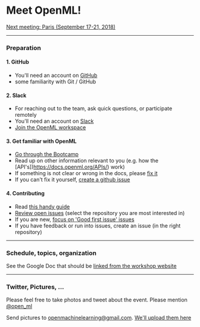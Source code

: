 # Meet OpenML!
[Next meeting: Paris (September 17-21, 2018)](https://openml.github.io/meet/)

---

### Preparation

#### 1.  GitHub
- You'll need an account on [GitHub](https://github.com/)
- some familiarity with Git / GitHub 

#### 2. Slack
- For reaching out to the team, ask quick questions, or participate remotely
- You'll need an account on [Slack](https://slack.com/)
- [Join the OpenML workspace](https://join.slack.com/t/openml/shared_invite/enQtNDIyNDcwMjIzNjMzLTFjODA0OTllM2EyOGRjOGE4ZmE3N2M1MTk3M2JiMDA0NzBmZWQ0N2MyMWZmYzZhMWRjZWIxMjkxMjQ4OTkwMDQ)

#### 3. Get familiar with OpenML
- [Go through the Bootcamp](https://docs.openml.org/)
- Read up on other information relevant to you (e.g. how the [API's])https://docs.openml.org/APIs/) work)
- If something is not clear or wrong in the docs, please [fix it](https://docs.openml.org/OpenML-Docs/)
- If you can't fix it yourself, [create a github issue](https://github.com/openml/OpenML/issues)

#### 4. Contributing
- Read [this handy guide](https://docs.openml.org/Contributing/)
- [Review open issues](https://github.com/openml) (select the repository you are most interested in)
- If you are new, [focus on 'Good first issue' issues](https://github.com/issues?q=is%3Aopen+is%3Aissue+user%3Aopenml++label%3A%22Good+first+issue%22+)
- If you have feedback or run into issues, create an issue (in the right repository)


---

### Schedule, topics, organization

See the Google Doc that should be [linked from the workshop website](https://openml.github.io/meet/)

---

### Twitter, Pictures, ...

Please feel free to take photos and tweet about the event. Please mention [@open_ml](https://twitter.com/open_ml)  

Send pictures to openmachinelearning@gmail.com. [We'll upload them here](https://www.flickr.com/photos/159879889@N02)
